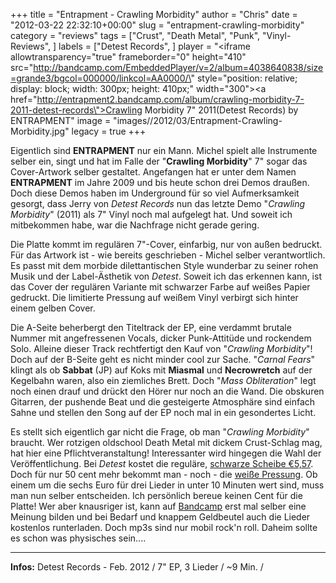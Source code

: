 +++
title = "Entrapment - Crawling Morbidity"
author = "Chris"
date = "2012-03-22 22:32:10+00:00"
slug = "entrapment-crawling-morbidity"
category = "reviews"
tags = ["Crust", "Death Metal", "Punk", "Vinyl-Reviews", ]
labels = ["Detest Records", ]
player = "<iframe allowtransparency=\"true\" frameborder=\"0\" height=\"410\" src=\"http://bandcamp.com/EmbeddedPlayer/v=2/album=4038640838/size=grande3/bgcol=000000/linkcol=AA0000/\" style=\"position: relative; display: block; width: 300px; height: 410px;\" width=\"300\"><a href=\"http://entrapment2.bandcamp.com/album/crawling-morbidity-7-2011-detest-records\">Crawling Morbidity 7\" 2011(Detest Records) by ENTRAPMENT</a></iframe>"
image = "images//2012/03/Entrapment-Crawling-Morbidity.jpg"
legacy = true
+++

Eigentlich sind **ENTRAPMENT** nur ein Mann. Michel spielt alle Instrumente selber ein, singt und hat im Falle der "**Crawling Morbidity**" 7" sogar das Cover-Artwork selber gestaltet. Angefangen hat er unter dem Namen **ENTRAPMENT** im Jahre 2009 und bis heute schon drei Demos draußen. Doch diese Demos haben im Underground für so viel Aufmerksamkeit gesorgt, dass Jerry von _Detest Records_ nun das letzte Demo "_Crawling Morbidity_" (2011) als 7" Vinyl noch mal aufgelegt hat. Und soweit ich mitbekommen habe, war die Nachfrage nicht gerade gering.

Die Platte kommt im regulären 7"-Cover, einfarbig, nur von außen bedruckt. Für das Artwork ist - wie bereits geschrieben - Michel selber verantwortlich. Es passt mit dem morbide dilettantischen Style wunderbar zu seiner rohen Musik und der Label-Ästhetik von _Detest_. Soweit ich das erkennen kann, ist das Cover der regulären Variante mit schwarzer Farbe auf weißes Papier gedruckt. Die limitierte Pressung auf weißem Vinyl verbirgt sich hinter einem gelben Cover.

Die A-Seite beherbergt den Titeltrack der EP, eine verdammt brutale Nummer mit angefressenen Vocals, dicker Punk-Attitüde und rockendem Solo. Alleine dieser Track rechtfertigt den Kauf von "_Crawling Morbidity_"! Doch auf der B-Seite geht es nicht minder cool zur Sache. "_Carnal Fears_" klingt als ob **Sabbat** (JP) auf Koks mit **Miasmal** und **Necrowretch** auf der Kegelbahn waren, also ein ziemliches Brett. Doch "_Mass Obliteration_" legt noch einen drauf und drückt den Hörer nur noch an die Wand. Die obskuren Gitarren, der pushende Beat und die gesteigerte Atmosphäre sind einfach Sahne und stellen den Song auf der EP noch mal in ein gesondertes Licht.

Es stellt sich eigentlich gar nicht die Frage, ob man "_Crawling Morbidity_" braucht. Wer rotzigen oldschool Death Metal mit dickem Crust-Schlag mag, hat hier eine Pflichtveranstaltung! Interessanter wird hingegen die Wahl der Veröffentlichung. Bei _Detest_ kostet die reguläre, <a href="http://www.detestrecords.com/shop/product.php?id_product=678">schwarze Scheibe €5,57</a>. Doch für nur 50 cent mehr bekommt man - noch - die <a href="http://www.detestrecords.com/shop/product.php?id_product=679">weiße Pressung</a>. Ob einem um die sechs Euro für drei Lieder in unter 10 Minuten wert sind, muss man nun selber entscheiden. Ich persönlich bereue keinen Cent für die Platte! Wer aber knausriger ist, kann auf <a href="http://entrapment2.bandcamp.com/">Bandcamp</a> erst mal selber eine Meinung bilden und bei Bedarf und knappem Geldbeutel auch die Lieder kostenlos runterladen. Doch mp3s sind nur mobil rock'n roll. Daheim sollte es schon was physisches sein....






---
**Infos:**
Detest Records - Feb. 2012 / 
7" EP, 3 Lieder / ~9 Min. / 

